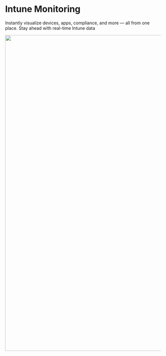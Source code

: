 # Intune Monitoring

Instantly visualize devices, apps, compliance, and more — all from one place.
Stay ahead with real-time Intune data

<div align="center">
<img width="1524" height="1019" alt="intunemonitoring" src="https://github.com/user-attachments/assets/212d6bb4-3fdd-41c0-a759-a41a9bc339cf" />
</div>
